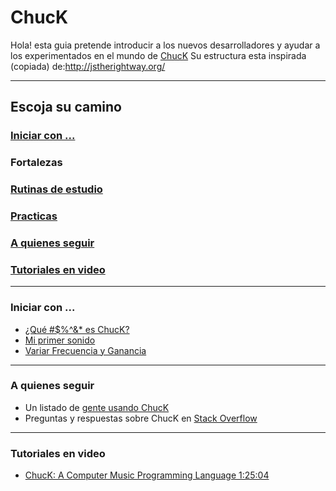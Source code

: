 ChucK
=================

Hola! esta guia pretende introducir a los nuevos desarrolladores y ayudar a los experimentados en el mundo de [ChucK](http://chuck.cs.princeton.edu/)
Su estructura esta inspirada (copiada) de:http://jstherightway.org/

---
## Escoja su camino

### [Iniciar con ...](https://github.com/son0p/introduccionChucK/blob/master/README.md#iniciar-con--1)
### Fortalezas
### [Rutinas de estudio](rutinasDeEstudio.md)
### [Practicas](practicas.md)
### [A quienes seguir](https://github.com/son0p/introduccionChucK#a-quienes-seguir-1)
### [Tutoriales en video](https://github.com/son0p/introduccionChucK#tutoriales-en-video-1)

















---

### Iniciar con ...
* [¿Qué #$%^&* es ChucK?](divulgacion.md)
* [Mi primer sonido](001primerSonido.ck)
* [Variar Frecuencia y Ganancia](002variarFrecuenciaGanancia.ck)


















---

### A quienes seguir
* Un listado de [gente usando ChucK](http://wiki.cs.princeton.edu/index.php/ChucK/Users)
* Preguntas y respuestas sobre ChucK en [Stack Overflow](http://stackoverflow.com/questions/tagged/chuck)












---

### Tutoriales en video

* [ChucK: A Computer Music Programming Language 1:25:04](http://youtu.be/2rpk461T6l4)

